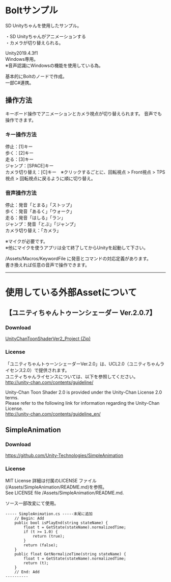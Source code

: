 # Boltサンプル
SD Unityちゃんを使用したサンプル。

・SD Unityちゃんがアニメーションする  
・カメラが切り替えられる。  

Unity2019.4.3f1  
Windows専用。  
※音声認識にWindowsの機能を使用している為。  

基本的にBoltのノードで作成。  
一部C#連携。  


## 操作方法
キーボード操作でアニメーションとカメラ視点が切り替えられます。
音声でも操作できます。

### キー操作方法 
停止：[1]キー  
歩く：[2]キー  
走る：[3]キー  
ジャンプ：[SPACE]キー  
カメラ切り替え：[C]キー　※クリックするごとに、回転視点 > Front視点 > TPS視点 > 回転視点に戻るように順に切り替え。  


### 音声操作方法
停止：発音「とまる」「ストップ」  
歩く：発音「あるく」「ウォーク」  
走る：発音「はしる」「ラン」  
ジャンプ：発音「とぶ」「ジャンプ」  
カメラ切り替え：「カメラ」  

※マイクが必要です。  
※他にマイクを使うアプリは全て終了してからUnityを起動して下さい。  

/Assets/Macros/KeywordFile に発音とコマンドの対応定義があります。  
書き換えれば任意の音声で操作できます。  



-----
# 使用している外部Assetについて

## 【ユニティちゃんトゥーンシェーダー Ver.2.0.7】
### Download
[UnityChanToonShaderVer2_Project (Zip)](https://github.com/unity3d-jp/UnityChanToonShaderVer2_Project/archive/master.zip)  

### License
「ユニティちゃんトゥーンシェーダーVer.2.0」は、UCL2.0（ユニティちゃんライセンス2.0）で提供されます。  
ユニティちゃんライセンスについては、以下を参照してください。  
http://unity-chan.com/contents/guideline/

Unity-Chan Toon Shader 2.0 is provided under the Unity-Chan License 2.0 terms.  
Please refer to the following link for information regarding the Unity-Chan License.  
http://unity-chan.com/contents/guideline_en/


## SimpleAnimation
### Download
https://github.com/Unity-Technologies/SimpleAnimation  
  
### License
MIT License
詳細は付属のLICENSE ファイル(/Assets/SimpleAnimation/README.md)を参照。  
See LICENSE file /Assets/SimpleAnimation/README.md.  



ソース一部改変にて使用。  

```
----- SimpleAnimation.cs -----末尾に追加
    // Begin: Add
    public bool isPlayEnd(string stateName) {
        float t = GetState(stateName).normalizedTime;
        if (t >= 1.0) {
            return (true);
        }
        return (false);
    }
    public float GetNormalizeTime(string stateName) {
        float t = GetState(stateName).normalizedTime;
        return (t);
    }
    // End: Add
----------
```


